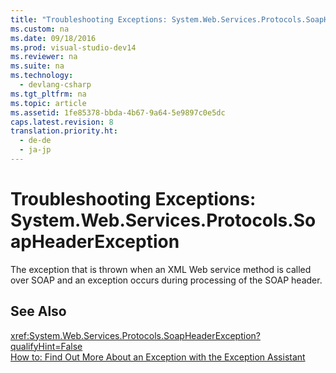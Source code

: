 ```yaml
---
title: "Troubleshooting Exceptions: System.Web.Services.Protocols.SoapHeaderException"
ms.custom: na
ms.date: 09/18/2016
ms.prod: visual-studio-dev14
ms.reviewer: na
ms.suite: na
ms.technology: 
  - devlang-csharp
ms.tgt_pltfrm: na
ms.topic: article
ms.assetid: 1fe85378-bbda-4b67-9a64-5e9897c0e5dc
caps.latest.revision: 8
translation.priority.ht: 
  - de-de
  - ja-jp
---
```

# Troubleshooting Exceptions: System.Web.Services.Protocols.SoapHeaderException
The exception that is thrown when an XML Web service method is called over SOAP and an exception occurs during processing of the SOAP header.  
  
## See Also  
 <xref:System.Web.Services.Protocols.SoapHeaderException?qualifyHint=False>   
 [How to: Find Out More About an Exception with the Exception Assistant](../Topic/How%20to:%20Use%20the%20Exception%20Assistant.md)